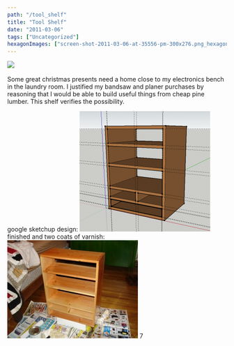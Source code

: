 ```yaml
---
path: "/tool_shelf"
title: "Tool Shelf"
date: "2011-03-06"
tags: ["Uncategorized"]
hexagonImages: ["screen-shot-2011-03-06-at-35556-pm-300x276.png_hexagon.png","dsc04070-300x225.jpg_hexagon.jpeg","dsc04070.jpg_hexagon.jpeg"]
---
```


 [![](screen-shot-2011-03-06-at-35556-pm.png)](screen-shot-2011-03-06-at-35556-pm.png)

Some great christmas presents need a home close to my electronics bench in the laundry room. I justified my bandsaw and planer purchases by reasoning that I would be able to build useful things from cheap pine lumber. This shelf verifies the possibility.

google sketchup design: [![screen-shot-2011-03-06-at-35556-pm](screen-shot-2011-03-06-at-35556-pm-300x276.png "screen-shot-2011-03-06-at-35556-pm")](screen-shot-2011-03-06-at-35556-pm.png) finished and two coats of varnish: [![dsc04070](dsc04070-300x225.jpg "dsc04070")](dsc04070.jpg) 7 
  <!---
  <div class="field field-type-filefield field-field-images" xmlns="http://www.w3.org/1999/xhtml">
      
    <div class="field-items">
            <div class="field-item odd">
                    <a href="http://www.beigerecords.com/joe-old/sites/default/files/screen-shot-2011-03-06-at-35556-pm.png" class="imagecache imagecache-square_thumbnail imagecache-imagelink imagecache-square_thumbnail_imagelink"><img src="http://www.beigerecords.com/joe-old/sites/default/files/imagecache/square_thumbnail/screen-shot-2011-03-06-at-35556-pm.png" alt="" title="" width="300" height="300" class="imagecache imagecache-square_thumbnail"/></a>        </div>
        </div>
</div> 
 <p xmlns="http://www.w3.org/1999/xhtml">Some great christmas presents need a home close to my electronics bench in the laundry room. I justified my bandsaw and planer purchases by reasoning that I would be able to build useful things from cheap pine lumber. This shelf verifies the possibility.</p> 

google sketchup design:
 <a href="http://www.beigerecords.com/joe/wp-content/uploads/2011/03/screen-shot-2011-03-06-at-35556-pm.png" xmlns="http://www.w3.org/1999/xhtml"><img src="/joe/newdrupal/sites/default/files/images/screen-shot-2011-03-06-at-35556-pm-300x276.png" alt="screen-shot-2011-03-06-at-35556-pm" title="screen-shot-2011-03-06-at-35556-pm" width="300" height="276" class="alignnone size-medium wp-image-566"/></a> 

finished and two coats of varnish:
 <a href="http://www.beigerecords.com/joe/wp-content/uploads/2011/03/dsc04070.jpg" xmlns="http://www.w3.org/1999/xhtml"><img src="/joe/newdrupal/sites/default/files/images/dsc04070-300x225.jpg" alt="dsc04070" title="dsc04070" width="300" height="225" class="alignnone size-medium wp-image-567"/></a> 7
  --->